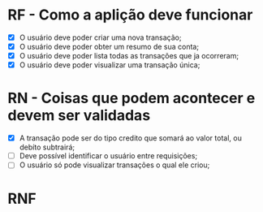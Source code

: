 # RF - Como a aplição deve funcionar

- [X] O usuário deve poder criar uma nova transação;
- [X] O usuário deve poder obter um resumo de sua conta;
- [X] O usuário deve poder lista todas as transações que ja ocorreram;
- [X] O usuário deve poder visualizar uma transação única;

# RN - Coisas que podem acontecer e devem ser validadas

- [X] A transação pode ser do tipo credito que somará ao valor total, ou debíto subtrairá;
- [ ] Deve possível identificar o usuário entre requisições;
- [ ] O usuário só pode visualizar transações o qual ele criou;

# RNF

